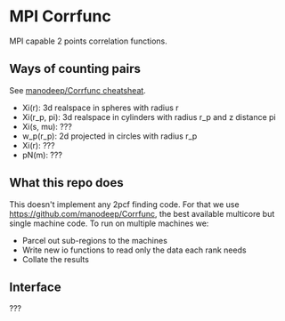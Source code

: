 # MPI Corrfunc

MPI capable 2 points correlation functions.

## Ways of counting pairs

See [manodeep/Corrfunc cheatsheat](http://corrfunc.readthedocs.io/en/master/all-interfaces.html).

* Xi(r): 3d realspace in spheres with radius r
* Xi(r_p, pi): 3d realspace in cylinders with radius r_p and z distance pi
* Xi(s, mu): ???
* w_p(r_p): 2d projected in circles with radius r_p
* Xi(r): ???
* pN(m): ???

## What this repo does

This doesn't implement any 2pcf finding code. For that we use https://github.com/manodeep/Corrfunc, the best available multicore but single machine code. To run on multiple machines we:

* Parcel out sub-regions to the machines
* Write new io functions to read only the data each rank needs
* Collate the results


## Interface


???
